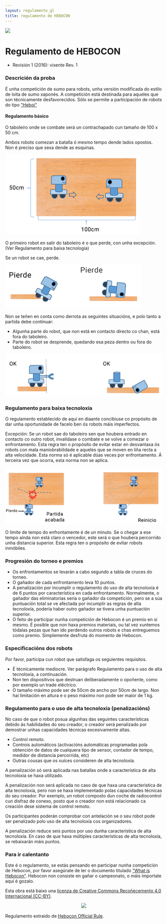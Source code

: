 ```yaml
---
layout: regulamento_gl
title: regulamento de HEBOCON
---
```


[<img src="https://upload.wikimedia.org/wikipedia/commons/3/32/Flag_of_Spain_%28Civil%29.svg" width="50">](hebocon_es)

# Regulamento de HEBOCON

  - Revisión 1 (2016): vixente Rev. 1

### Descrición da proba
 É unha competición de sumo para robots, unha versión modificada do estilo de loita de sumo xaponés.
 A competición está destinada para aqueles que son técnicamente desfavorecidos. Sólo se permite a participación de robots do tipo ["Heboi"](http://portal.nifty.com/hebocon/whats_en.htm)

#### Regulamento básico
 O taboleiro onde se combate será un contrachapado cun tamaño de 100 x 50 cm.

 Ambos robots comezan a batalla ó mesmo tempo dende lados opostos. Non é preciso que sexa dende as esquinas.

 ![Taboleiro de combate](img/hebocon_rule1.png)

 O primeiro robot en salir do taboleiro é o que perde, con unha excepción. (Ver Regulamento para baixa tecnología)

 Se un robot se cae, perde.

 ![Caidas](img/hebocon_rule2es.png)

 Non se teñen en conta como derrota as seguintes situacións, e polo tanto a partida debe continuar:
 * Algunha parte do robot, que non está en contacto directo co chan, está fora do taboleiro.
 * Parte do robot se desprende, quedando esa peza dentro ou fora do taboleiro.

 ![Parte de robot](img/hebocon_rule3.png)

### Regulamento para baixa tecnoloxía

 O regulamento establecido de aquí en diaante concibiuse co propósito de dar unha oportunidade de facelo ben ós robots máis imperfectos.

 Excepción: Se un robot sae do taboleiro sen que houbera entrado en contacto co outro robot, invalídase o combate e se volve a comezar o enfrontamento.
 Esta regra ten o propósito de  evitar estar en desvantaxa ós robots con mala maniobrabilidade e aqueles que se moven en liña recta a alta velocidade.
 Esta norma só é aplicable dúas veces por enfrontamento. Á terceira vez que ocorra, esta norma non se aplica.

![Tablero combate](img/hebocon_rule4es.png)

 O límite de tempo do enfrontamente é de un minuto. Se o chegar a ese tempo aínda non está claro o vencedor, este será o que houbera percorrido unha distancia superior. Esta regra ten o propósito de evitar robots inmóbiles.

### Progresión do torneo e premios

 * Os enfrontamentos se levarán a cabo segundo a tabla de cruces do torneo.
 * O gañador de cada enfrontamento leva 10 puntos.
 * A penalización por incumplir o regulamento do uso de alta tecnoloxía é de 6 puntos por característica en cada enfrontamento. Normalmente, o gañador das eliminatorias sería o gañador da competición, pero se a súa puntuación total se ve afectada por incumplir as regras de alta tecnoloxía, podería haber outro gañador se tivera unha puntuación superior.
 * O feito de participar nunha competición de Hebocon é un premio en sí mesmo. É posible que non haxa premios materiais, ou tal vez xuntemos tódalas pezas que han ido perdendo outros robots e chas entreguemos como premio. Simplemente desfruta do momento de Hebocon.


### Especificacións dos robots

 Por favor, participa cun robot que satisfaga os seguientes requisitos.
 * É técnicamente mediocre. Ver parágrafo Regulamento para o uso de alta tecnoloxía, a continuación.
 * Non ten dispositivos que destruan deliberadamente o opoñente, como por exemplo un trade eléctrico.
 * O tamaño máximo pode ser de 50cm de ancho por 50cm de largo. Non hai limitación en altura e o peso máximo non pode ser maior de 1 kg.


### Regulamento para o uso de alta tecnoloxía (penalizacións)

 No caso de que o robot posua algunhas das seguintes características debido ás habilidades do seu creador, o creador será penalizado por demostrar unhas capacidades técnicas excesivamente altas.

 * Control remoto.
 * Controis automáticos (activacións automáticas programadas pola obtención de datos de cualquera tipo de sensor, contador de tempo, medidor de distancia percorrida, etc)
 * Outras cousas que os xuíces consideren de alta tecnoloxía.

A penalización só será aplicada nas batallas onde a característica de alta tecnoloxía se haxa utilizado.

A penalización non será aplicada no caso de que haxa una caracteristica de alta tecnoloxía, pero non se haxa implementado polas capacidades técnicas do seu creador. Por exemplo, un robot composto dun coche de radiocontrol cun disfraz de conexo, posto que o creador non está relacionado ca creación dese sistema de control remoto.

Os participantes poderán comprobar con antelación se o seu robot pode ser penalizado polo uso de alta tecnoloxía cos organizadores.

A penalización reduce seis puntos por uso dunha característica de alta tecnoloxía. En caso de que haxa múltiples características de alta tecnoloxía, se rebaixarán máis puntos.


### Para ir calentanto

Este é o regulamento, se estás pensando en participar nunha competición de Hebocon, por favor asegúrate de ler o documento titulado ["What is Hebocon"](http://portal.nifty.com/hebocon/whats_en.htm). Hebocon non consiste en gañar o campeonato, o máis importate aquí é gozalo.


 Esta obra está baixo una [licenza de Creative Commons Recoñecemento 4.0 Internacional (CC-BY)](http://creativecommons.org/licenses/by/4.0/).
 <p align="center">
 <img src="https://i.creativecommons.org/l/by/4.0/88x31.png">
 </p>

 Regulamento extraido de [Hebocon Official Rule](http://portal.nifty.com/hebocon/rules_en.htm).
